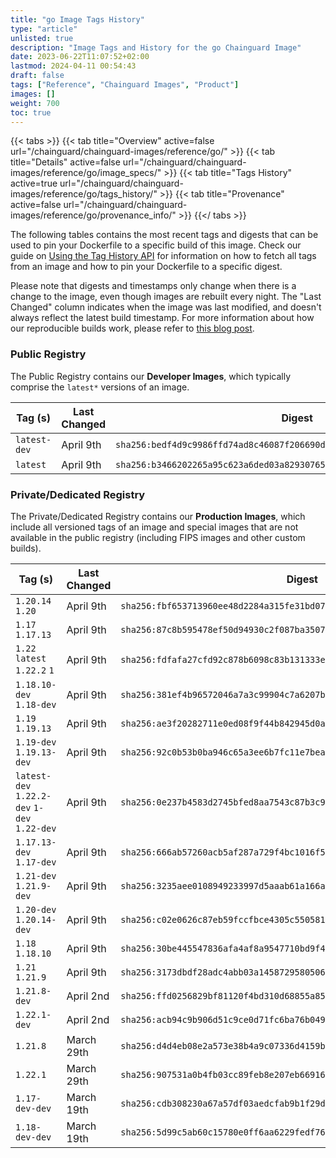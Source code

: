 ```yaml
---
title: "go Image Tags History"
type: "article"
unlisted: true
description: "Image Tags and History for the go Chainguard Image"
date: 2023-06-22T11:07:52+02:00
lastmod: 2024-04-11 00:54:43
draft: false
tags: ["Reference", "Chainguard Images", "Product"]
images: []
weight: 700
toc: true
---
```


{{< tabs >}}
{{< tab title="Overview" active=false url="/chainguard/chainguard-images/reference/go/" >}}
{{< tab title="Details" active=false url="/chainguard/chainguard-images/reference/go/image_specs/" >}}
{{< tab title="Tags History" active=true url="/chainguard/chainguard-images/reference/go/tags_history/" >}}
{{< tab title="Provenance" active=false url="/chainguard/chainguard-images/reference/go/provenance_info/" >}}
{{</ tabs >}}

The following tables contains the most recent tags and digests that can be used to pin your Dockerfile to a specific build of this image. Check our guide on [Using the Tag History API](/chainguard/chainguard-images/using-the-tag-history-api/) for information on how to fetch all tags from an image and how to pin your Dockerfile to a specific digest.

Please note that digests and timestamps only change when there is a change to the image, even though images are rebuilt every night. The "Last Changed" column indicates when the image was last modified, and doesn't always reflect the latest build timestamp. For more information about how our reproducible builds work, please refer to [this blog post](https://www.chainguard.dev/unchained/reproducing-chainguards-reproducible-image-builds).

### Public Registry
The Public Registry contains our **Developer Images**, which typically comprise the `latest*` versions of an image.

| Tag (s)       | Last Changed | Digest                                                                    |
|---------------|--------------|---------------------------------------------------------------------------|
|  `latest-dev` | April 9th    | `sha256:bedf4d9c9986ffd74ad8c46087f206690d5184a8a2e6fede07dfe132304f9bb1` |
|  `latest`     | April 9th    | `sha256:b3466202265a95c623a6ded03a8293076555d934dca32e3ef3b0898decfc247d` |


### Private/Dedicated Registry
The Private/Dedicated Registry contains our **Production Images**, which include all versioned tags of an image and special images that are not available in the public registry (including FIPS images and other custom builds).

| Tag (s)                                       | Last Changed | Digest                                                                    |
|-----------------------------------------------|--------------|---------------------------------------------------------------------------|
|  `1.20.14` `1.20`                             | April 9th    | `sha256:fbf653713960ee48d2284a315fe31bd0782109f0bb8f24df2b3b4176aedc4628` |
|  `1.17` `1.17.13`                             | April 9th    | `sha256:87c8b595478ef50d94930c2f087ba35074888f8d599a2d0213b530ebebc068cd` |
|  `1.22` `latest` `1.22.2` `1`                 | April 9th    | `sha256:fdfafa27cfd92c878b6098c83b131333ef606b3884db55c13d8a33054862da60` |
|  `1.18.10-dev` `1.18-dev`                     | April 9th    | `sha256:381ef4b96572046a7a3c99904c7a6207bd605135be54b85fa15715680a624080` |
|  `1.19` `1.19.13`                             | April 9th    | `sha256:ae3f20282711e0ed08f9f44b842945d0a563020a7f348b1ac5b74ce7431a673f` |
|  `1.19-dev` `1.19.13-dev`                     | April 9th    | `sha256:92c0b53b0ba946c65a3ee6b7fc11e7bea910b2de41bdd03aa013d0ff9313592d` |
|  `latest-dev` `1.22.2-dev` `1-dev` `1.22-dev` | April 9th    | `sha256:0e237b4583d2745bfed8aa7543c87b3c9a440fa6d66512f584a33b827b29abab` |
|  `1.17.13-dev` `1.17-dev`                     | April 9th    | `sha256:666ab57260acb5af287a729f4bc1016f51db0c5bf39ca92103c0fb6c9a1e77d2` |
|  `1.21-dev` `1.21.9-dev`                      | April 9th    | `sha256:3235aee0108949233997d5aaab61a166a0b5db6744b76408f2c1c6020cf2fb16` |
|  `1.20-dev` `1.20.14-dev`                     | April 9th    | `sha256:c02e0626c87eb59fccfbce4305c5505815557a5cd534cb7a3a7795993c0f2b1e` |
|  `1.18` `1.18.10`                             | April 9th    | `sha256:30be445547836afa4af8a9547710bd9f419a09833d9a2bdf47de0f48b4bd57bd` |
|  `1.21` `1.21.9`                              | April 9th    | `sha256:3173dbdf28adc4abb03a1458729580506945e50fc1548e57c40de1b709ccab7c` |
|  `1.21.8-dev`                                 | April 2nd    | `sha256:ffd0256829bf81120f4bd310d68855a85e0c44103fc958272c8b514659a0c9cc` |
|  `1.22.1-dev`                                 | April 2nd    | `sha256:acb94c9b906d51c9ce0d71fc6ba76b049675753c96d7456043afe154493dbccc` |
|  `1.21.8`                                     | March 29th   | `sha256:d4d4eb08e2a573e38b4a9c07336d4159bf93db29314f061ee99e0538d642b39b` |
|  `1.22.1`                                     | March 29th   | `sha256:907531a0b4fb03cc89feb8e207eb669166adf19707d6a8721767141d56f47d58` |
|  `1.17-dev-dev`                               | March 19th   | `sha256:cdb308230a67a57df03aedcfab9b1f29d6f5528c24cda754d039d6e5d447a92f` |
|  `1.18-dev-dev`                               | March 19th   | `sha256:5d99c5ab60c15780e0ff6aa6229fedf761772afd260a01bab33ad3895a195521` |

